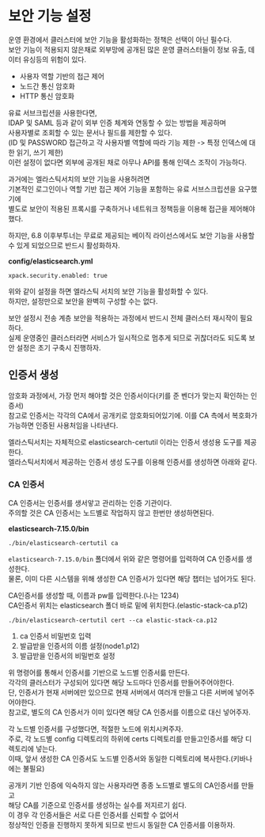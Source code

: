 # 보안 기능 설정

운영 환경에서 클러스터에 보안 기능을 활성화하는 정책은 선택이 아닌 필수다.  
보안 기능이 적용되지 않은채로 외부망에 공개된 많은 운영 클러스터들이 정보 유출, 데이터 유싱등의 위험이 있다.  
 
* 사용자 역할 기반의 접근 제어 
* 노드간 통신 암호화 
* HTTP 통신 암호화 
 
유료 서브크립션을 사용한다면,   
IDAP 및 SAML 등과 같이 외부 인증 체계와 연동할 수 있는 방법을 제공하며    
사용자별로 조회할 수 있는 문서나 필드를 제한할 수 있다.       
(ID 및 PASSWORD 접근하고 각 사용자별 역할에 따라 기능 제한 -> 특정 인덱스에 대한 읽기, 쓰기 제한)   
이런 설정이 없다면 외부에 공개된 채로 아무나 API를 통해 인덱스 조작이 가능하다.     
   
과거에는 엘라스틱서치의 보안 기능을 사용허려면    
기본적인 로그인이나 역할 기반 접근 제어 기능을 포함하는 유료 서브스크립션을 요구했기에       
별도로 보안이 적용된 프록시를 구축하거나 네트워크 정책등을 이용해 접근을 제어해야했다.   

하지만, 6.8 이후부투너는 무료로 제공되는 베이직 라이선스에서도 보안 기능을 사용할 수 있게 되었으므로 반드시 활성화하자.   

**config/elasticsearch.yml**
```
xpack.security.enabled: true
```
위와 같이 설정을 하면 엘라스틱 서치의 보안 기능을 활성화할 수 있다.   
하지만, 설정만으로 보안을 완벽히 구성할 수는 없다.   
  
보안 설정시 전송 계층 보안을 적용하는 과정에서 반드시 전체 클러스터 재시작이 필요하다.     
실제 운영중인 클러스터라면 서비스가 일시적으로 멈추게 되므로 귀찮더라도 되도록 보안 설정은 초기 구축시 진행하자.  

## 인증서 생성 
 
암호화 과정에서, 가장 먼저 해야할 것은 인증서이다(키를 준 벤더가 맞는지 확인하는 인증서)      
참고로 인증서는 각각의 CA에서 공개키로 암호화되어있기에. 이를 CA 측에서 복호화가 가능하면 인증된 사용처임을 나타낸다.   

엘라스틱서치는 자체적으로 elasticsearch-certutil 이라는 인증서 생성용 도구를 제공한다.   
엘라스틱서치에서 제공하는 인증서 생성 도구를 이용해 인증서를 생성하면 아래와 같다.   

### CA 인증서
CA 인증서는 인증서를 생서앟고 관리하는 인증 기관이다.   
주의할 것은 CA 인증서는 노드별로 작업하지 않고 한번만 생성하면된다.   

**elasticsearch-7.15.0/bin**
```
./bin/elasticsearch-certutil ca
```
`elasticsearch-7.15.0/bin` 폴더에서 위와 같은 명령어를 입력하여 CA 인증서를 생성한다.   
물론, 이미 다른 시스템을 위해 생성한 CA 인증서가 있다면 해당 챕터는 넘어가도 된다.   

CA인증서를 생성할 때, 이름과 pw를 입력한다.(나는 1234)   
CA인증서 위치는 elasticsearch 폴더 바로 밑에 위치한다.(elastic-stack-ca.p12)   

```
./bin/elasticsearch-certutil cert --ca elastic-stack-ca.p12
```
1. ca 인증서 비밀번호 입력
2. 발급받을 인증서의 이름 설정(node1.p12)
3. 발급받을 인증서의 비밀번호 설정 

위 명령어를 통해서 인증서를 기반으로 노드별 인증서륾 만든다.   
각각의 클러스터가 구성되어 있다면 해당 노드마다 인증서를 만들어주어야한다.  
단, 인증서가 현재 서버에만 있으므로 현재 서버에서 여러개 만들고 다른 서버에 넣어주어야한다.   
참고로, 별도의 CA 인증서가 이미 있다면 해당 CA 인증서를 이름으로 대신 넣어주자.   
  
각 노드별 인증서를 구성했다면, 적절한 노드에 위치시켜주자.     
주로, 각 노드별 config 디렉토리의 하위에 certs 디렉토리를 만들고인증서를 해당 디렉토리에 넣는다.     
이때, 앞서 생성한 CA 인증서도 노드별 인증서와 동일한 디렉토리에 복사한다.(키바나에는 불필요) 

공개키 기반 인증에 익숙하지 않는 사용자라면 종종 노드별로 별도의 CA인증서를 만들고    
해당 CA를 기준으로 인증서를 생성하는 실수를 저지르기 쉽다.     
이 경우 각 인증서들은 서로 다른 인증서를 신뢰할 수 없어서       
정상적인 인증을 진행하지 못하게 되므로 반드시 동일한 CA 인증서를 이용하자.    

